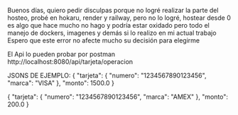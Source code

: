 Buenos días, quiero pedir disculpas porque no logré realizar la parte del hosteo, probé en hokaru, render y railway, pero no lo logré,
hostear desde 0 es algo que hace mucho no hago y podría estar oxidado pero todo el manejo de dockers, imagenes y demás si lo realizo en mi actual trabajo
Espero que este error no afecte mucho su decisión para elegirme

El Api lo pueden probar por postman http://localhost:8080/api/tarjeta/operacion

JSONS DE EJEMPLO:
{
    "tarjeta": {
        "numero": "1234567890123456",
        "marca": "VISA" 
    },
    "monto": 1500.0
}


{
    "tarjeta": {
        "numero": "1234567890123456",
        "marca": "AMEX" 
    },
    "monto": 200.0
}
